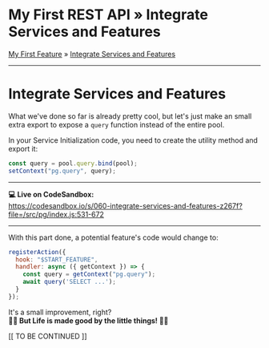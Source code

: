 <h1 class="tutorial-step"><span>My First REST API &raquo;</span> Integrate Services and Features</h1>

[My First Feature](../README.md) &raquo; [Integrate Services and Features](./README.md)

---

# Integrate Services and Features

What we've done so far is already pretty cool, but let's just make an small extra export to expose a `query` function instead of the entire pool.

In your Service Initialization code, you need to create the utility method and export it:

```js
const query = pool.query.bind(pool);
setContext("pg.query", query);
```

---

**💻 Live on CodeSandbox:**   
https://codesandbox.io/s/060-integrate-services-and-features-z267f?file=/src/pg/index.js:531-672

---

With this part done, a potential feature's code would change to:

```js
registerAction({
  hook: "$START_FEATURE",
  handler: async ({ getContext }) => {
    const query = getContext("pg.query");
    await query('SELECT ...');
  }
});
```

It's a small improvement, right?   
**🧘‍♀️ But Life is made good by the little things! 🧘‍♀️**

[[ TO BE CONTINUED ]]

